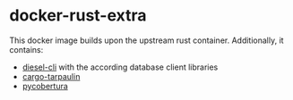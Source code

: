 # docker-rust-extra

This docker image builds upon the upstream rust container. Additionally, it contains:
- [diesel-cli](https://crates.io/crates/diesel_cli) with the according database client libraries
- [cargo-tarpaulin](https://crates.io/crates/cargo-tarpaulin)
- [pycobertura](https://pypi.python.org/pypi/pycobertura)

